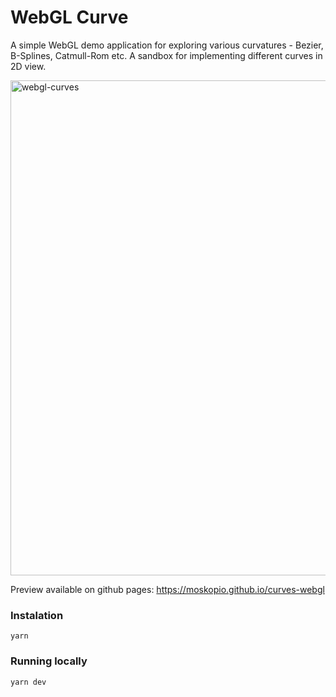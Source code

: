 # WebGL Curve

A simple WebGL demo application for exploring various curvatures - Bezier, B-Splines, Catmull-Rom etc. A sandbox for implementing different curves in 2D view.

<img width="792" alt="webgl-curves" src="https://github.com/user-attachments/assets/2d6ddf78-3901-4511-9d9c-320fa7613667">

Preview available on github pages: https://moskopio.github.io/curves-webgl 

### Instalation
```
yarn
```

### Running locally
```
yarn dev
```
